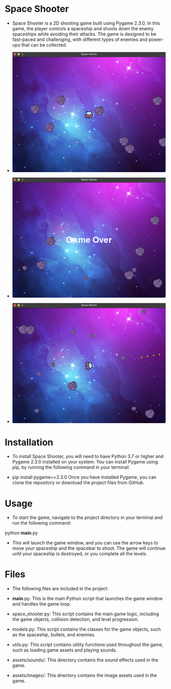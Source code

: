 # Space Shooter
- Space Shooter is a 2D shooting game built using Pygame 2.3.0. In this game, the player controls a spaceship and shoots down the enemy spaceships while avoiding their attacks. The game is designed to be fast-paced and challenging, with different types of enemies and power-ups that can be collected.
- ![ space ](1.png)

- ![ space ](2.png)

- ![ space ](3.png)

# Installation
- To install Space Shooter, you will need to have Python 3.7 or higher and Pygame 2.3.0 installed on your system. You can install Pygame using pip, by running the following command in your terminal:

- pip install pygame==2.3.0
Once you have installed Pygame, you can clone the repository or download the project files from GitHub.

# Usage
- To start the game, navigate to the project directory in your terminal and run the following command:

python __main__.py
- This will launch the game window, and you can use the arrow keys to move your spaceship and the spacebar to shoot. The game will continue until your spaceship is destroyed, or you complete all the levels.

# Files
- The following files are included in the project:

- __main__.py: This is the main Python script that launches the game window and handles the game loop.
- space_shooter.py: This script contains the main game logic, including the game objects, collision detection, and level progression.
- models.py: This script contains the classes for the game objects, such as the spaceship, bullets, and enemies.
- utils.py: This script contains utility functions used throughout the game, such as loading game assets and playing sounds.
- assets/sounds/: This directory contains the sound effects used in the game.
- assets/images/: This directory contains the image assets used in the game.

